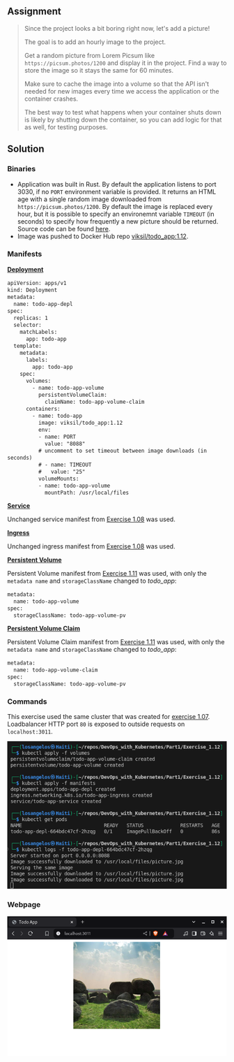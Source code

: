 ## Assignment

> 
> Since the project looks a bit boring right now, let's add a picture!
> 
> The goal is to add an hourly image to the project.
> 
> Get a random picture from Lorem Picsum like `https://picsum.photos/1200` and display it in the project. Find a way to store the image so it stays the same for 60 minutes.
> 
> Make sure to cache the image into a volume so that the API isn't needed for new images every time we access the application or the container crashes.
> 
> The best way to test what happens when your container shuts down is likely by shutting down the container, so you can add logic for that as well, for testing purposes.

## Solution

### Binaries

- Application was built in Rust. By default the application listens to port 3030, if no `PORT` environment variable is provided. It returns an HTML age with a single random image downloaded from `https://picsum.photos/1200`. By default the image is replaced every hour, but it is possible to specify an environemnt variable `TIMEOUT` (in seconds) to specify how frequently a new picture should be returned. Source code can be found [here](https://github.com/VikSil/DevOps_with_Kubernetes/tree/trunk/Part1/Exercise_1.12/app/todo_app).
- Image was pushed to Docker Hub repo [viksil/todo_app:1.12](https://hub.docker.com/r/viksil/todo_app/tags?name=1.12).

### Manifests

[**Deployment**](https://github.com/VikSil/DevOps_with_Kubernetes/tree/trunk/Part1/Exercise_1.12/manifests/deployment.yaml)

```
apiVersion: apps/v1
kind: Deployment
metadata:
  name: todo-app-depl
spec:
  replicas: 1
  selector:
    matchLabels:
      app: todo-app
  template:
    metadata:
      labels:
        app: todo-app
    spec:
      volumes:
        - name: todo-app-volume
          persistentVolumeClaim:
            claimName: todo-app-volume-claim
      containers:
        - name: todo-app
          image: viksil/todo_app:1.12
          env:
          - name: PORT
            value: "8088"
          # uncomment to set timeout between image downloads (in seconds)
          # - name: TIMEOUT
          #   value: "25"
          volumeMounts:
          - name: todo-app-volume
            mountPath: /usr/local/files
```


[**Service**](https://github.com/VikSil/DevOps_with_Kubernetes/tree/trunk/Part1/Exercise_1.08/manifests/service.yaml)

Unchanged service manifest from [Exercise 1.08](https://github.com/VikSil/DevOps_with_Kubernetes/tree/trunk/Part1/Exercise_1.08) was used.


[**Ingress**](https://github.com/VikSil/DevOps_with_Kubernetes/tree/trunk/Part1/Exercise_1.08/manifests/ingress.yaml)

Unchanged ingress manifest from [Exercise 1.08](https://github.com/VikSil/DevOps_with_Kubernetes/tree/trunk/Part1/Exercise_1.08) was used.

[**Persistent Volume**](https://github.com/VikSil/DevOps_with_Kubernetes/tree/trunk/Part1/Exercise_1.12/volumes/persistentvolume.yaml)

Persistent Volume manifest from [Exercise 1.11](https://github.com/VikSil/DevOps_with_Kubernetes/tree/trunk/Part1/Exercise_1.11) was used, with only the `metadata name` and `storageClassName` changed to *todo_app*:

```
metadata:
  name: todo-app-volume
spec:
  storageClassName: todo-app-volume-pv
```

[**Persistent Volume Claim**](https://github.com/VikSil/DevOps_with_Kubernetes/tree/trunk/Part1/Exercise_1.12/volumes/persistentvolumeclaim.yaml)

Persistent Volume Claim manifest from [Exercise 1.11](https://github.com/VikSil/DevOps_with_Kubernetes/tree/trunk/Part1/Exercise_1.11) was used, with only the `metadata name` and `storageClassName` changed to *todo_app*:

```
metadata:
  name: todo-app-volume-claim
spec:
  storageClassName: todo-app-volume-pv
```

### Commands

This exercise used the same cluster that was created for [exercise 1.07](https://raw.githubusercontent.com/VikSil/DevOps_with_Kubernetes/refs/heads/trunk/Part1/Exercise_1.07/Exercise_1.07_commands.png). Loadbalancer HTTP port `80` is exposed to outside requests on `localhost:3011`.

![Commands for Exercise 1.12](https://raw.githubusercontent.com/VikSil/DevOps_with_Kubernetes/refs/heads/trunk/Part1/Exercise_1.12/Exercise_1.12_commands.png)

### Webpage

![Webpage for Exercise 1.12](https://raw.githubusercontent.com/VikSil/DevOps_with_Kubernetes/refs/heads/trunk/Part1/Exercise_1.12/Exercise_1.12_todo_app.png)

